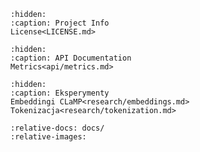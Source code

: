 ```{toctree}
:hidden:
:caption: Project Info
License<LICENSE.md>
```

```{toctree}
:hidden:
:caption: API Documentation
Metrics<api/metrics.md>
```

```{toctree}
:hidden:
:caption: Eksperymenty
Embeddingi CLaMP<research/embeddings.md>
Tokenizacja<research/tokenization.md>
```

```{include} ../README.md
:relative-docs: docs/
:relative-images:
```
